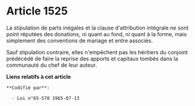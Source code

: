# Article 1525

La stipulation de parts inégales et la clause d'attribution intégrale ne sont point réputées des donations, ni quant au fond,
ni quant à la forme, mais simplement des conventions de mariage et entre associés.

Sauf stipulation contraire, elles n'empêchent pas les héritiers du conjoint prédécédé de faire la reprise des apports et
capitaux tombés dans la communauté du chef de leur auteur.

**Liens relatifs à cet article**

	**Codifié par**:

	  - Loi n°65-570 1965-07-13
